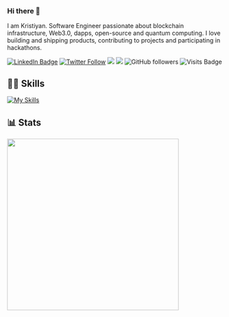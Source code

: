 ### Hi there 👋

I am Kristiyan. Software Engineer passionate about blockchain infrastructure, Web3.0, dapps, open-source and quantum computing. I love building and shipping products, contributing to projects and participating in hackathons.

[![LinkedIn Badge](https://img.shields.io/badge/LinkedIn-Profile-informational?style=flat&logo=linkedin&logoColor=white&color=blue)](https://www.linkedin.com/in/kristiyan-dilov-4317a4178/)
[![Twitter Follow](https://img.shields.io/twitter/follow/kristiyan514?label=kristiyan514&logo=twitter&style=flat&color=blue)](https://twitter.com/kristiyan514)
![](https://dcbadge.vercel.app/api/shield/520315179171446785?style=flat)
![](https://www.codewars.com/users/kris524/badges/micro)
![GitHub followers](https://img.shields.io/github/followers/kris524?style=flat&color=blueviolet)
![Visits Badge](https://badges.pufler.dev/visits/kris524/kris524?logo=GitHub&style=flat&color=blueviolet)

## 👨‍💻 Skills
[![My Skills](https://skillicons.dev/icons?i=python,rust,aws,git,docker,flask,gitlab,js,html,css,node)](https://skillicons.dev)


## 📊 Stats

<!-- 
<p>
  <a href="#"><img src="https://github-readme-streak-stats.herokuapp.com/?user=kris524&count_private=true" width="400"></a>
</p>
  -->
 <p>
  <a href="#"><img src="https://github-readme-stats.vercel.app/api?username=kris524&show_icons=true&count_private=true" width="400"></a>
</p>
 
